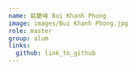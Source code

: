 ```yaml
---
name: 裴慶峰 Bui Khanh Phong 
image: images/Bui Khanh Phong.jpg 
role: master
group: alum
links:
  github: link_to_github 
---
```

